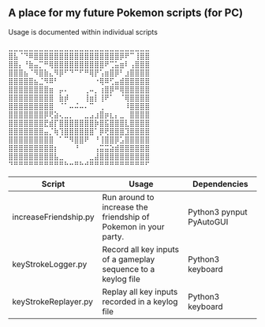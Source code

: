 ## A place for my future Pokemon scripts (for PC)

Usage is documented within individual scripts

⣀⣀⣀⣀⣀⣀⣀⣀⣀⣀⣀⣀⣀⣀⣀⣀⣀⣀⣀⣀⣀⣀⣀⣀⣀⣀⣀⣀<br/>
⣿⣧⠈⠙⠿⣿⣿⣿⣿⣿⣿⣿⣿⣿⣿⣿⣿⣿⣿⣿⣿⣿⡿⠟⠉⢸⣿⣿<br/>
⣿⣿⡄⠘⣷⣤⡉⠛⢿⣿⣿⣿⣿⣿⣿⣿⣿⣿⣿⠟⢉⣥⣶⠇⢠⣿⣿⣿<br/>
⣿⣿⣿⣦⠈⠻⣿⣷⣄⠻⡿⠋⠙⠉⠋⠛⢿⡟⢡⣶⣿⡿⠃⣰⣿⣿⣿⣿<br/>
⣿⣿⣿⣿⣿⣦⣈⠻⠿⠃⠀⠀⠀⠀⠀⠀⠀⠐⢿⠿⢋⣤⣾⣿⣿⣿⣿⣿<br/>
⣿⣿⣿⣿⣿⣿⣿⣿⣶⠀⡤⠄⠀⠀⠀⢀⠤⡀⢰⣿⡿⠛⢿⣿⣿⣿⣿⣿<br/>
⣿⣿⣿⣿⣿⣿⣿⣿⣿⠀⣷⡾⠀⠀⠀⢸⣶⡇⢸⠟⠁⠀⠈⢿⣿⣿⣿⣿<br/>
⣿⣿⣿⣿⣿⣿⣿⣿⣿⠀⠈⠁⠤⠬⠤⠄⠉⠀⢀⠀⠀⠀⠀⠸⣿⣿⣿⣿<br/>
⣿⣿⣿⣿⣿⣿⣿⡿⢟⣵⢄⣀⡀⠀⠀⣀⣠⣰⣿⡶⣆⡄⣀⠀⣿⣿⣿⣿<br/>
⣿⣿⣿⣿⣿⣿⣿⣟⣾⡏⣿⣿⣿⣿⣿⣿⣿⡷⣿⣯⣿⣿⣿⣇⣿⣿⣿⣿<br/>
⣿⣿⣿⣿⣿⣿⣿⣤⡈⢷⢹⣿⣿⣿⣿⣿⣿⠁⡿⢟⣿⣿⣿⣹⣿⣿⣿⣿<br/>
⣿⣿⣿⣿⣿⣿⣿⣿⣿⠀⠁⠉⠻⣿⣿⠟⠀⠘⢸⣿⣿⡿⣡⣿⣿⣿⣿⣿<br/>
⣿⣿⣿⣿⣿⣿⣿⣿⣿⡆⠀⠀⠀⠘⠀⠀⠀⢠⣭⣭⣵⣾⣿⣿⣿⣿⣿⣿<br/>
⣿⣿⣿⣿⣿⣿⣿⣿⣿⣧⣀⠀⠀⠀⠀⠀⣀⣼⣿⣿⣿⣿⣿⣿⣿⣿⣿⣿<br/>
⠙⠛⠛⠛⠛⠛⠛⠛⠛⠛⠛⠓⠒⠛⠓⠚⠛⠛⠛⠛⠛⠛⠛⠛⠛⠛⠛⠋<br/>

| Script                | Usage                                                            | Dependencies             |
|-----------------------|------------------------------------------------------------------|--------------------------|
| increaseFriendship.py | Run around to increase the friendship of Pokemon in your party. | Python3 pynput PyAutoGUI |
| keyStrokeLogger.py | Record all key inputs of a gameplay sequence to a keylog file | Python3 keyboard |
| keyStrokeReplayer.py | Replay all key inputs recorded in a keylog file | Python3 keyboard |

